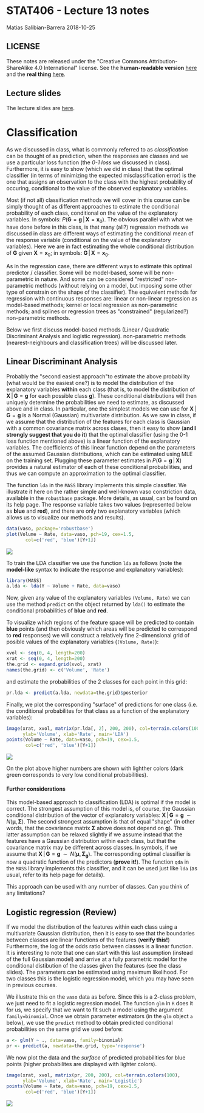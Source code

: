 STAT406 - Lecture 13 notes
================
Matias Salibian-Barrera
2018-10-25

LICENSE
-------

These notes are released under the "Creative Commons Attribution-ShareAlike 4.0 International" license. See the **human-readable version** [here](https://creativecommons.org/licenses/by-sa/4.0/) and the **real thing** [here](https://creativecommons.org/licenses/by-sa/4.0/legalcode).

Lecture slides
--------------

The lecture slides are [here](STAT406-18-lecture-13.pdf).

Classification
==============

As we discussed in class, what is commonly referred to as *classification* can be thought of as prediction, when the responses are classes and we use a particular loss function (the *0-1 loss* we discussed in class). Furthermore, it is easy to show (which we did in class) that the optimal classifier (in terms of minimizing the expected misclassification error) is the one that assigns an observation to the class with the highest probability of occuring, conditional to the value of the observed explanatory variables.

<!-- A related discussion about including costs of misclassification  -->
<!-- and the difference between prediction and classification can be found here: [http://www.fharrell.com/post/classification/](http://www.fharrell.com/post/classification/). -->
Most (if not all) classification methods we will cover in this course can be simply thought of as different approaches to estimate the conditional probability of each class, conditional on the value of the explanatory variables. In symbols: *P*(**G** = **g** | **X** = **x**<sub>0</sub>). The obvious parallel with what we have done before in this class, is that many (all?) regression methods we discussed in class are different ways of estimating the conditional mean of the response variable (conditional on the value of the explanatory variables). Here we are in fact estimating the whole conditional distribution of **G** given **X** = **x**<sub>0</sub>; in symbols: **G** | **X** = **x**<sub>0</sub>.

As in the regression case, there are different ways to estimate this optimal predictor / classifier. Some will be model-based, some will be non-parametric in nature. And some can be considered "restricted" non-parametric methods (without relying on a model, but imposing some other type of constrain on the shape of the classifier). The equivalent methods for regression with continuous responses are: linear or non-linear regression as model-based methods; kernel or local regression as non-parametric methods; and splines or regression trees as "constrained" (regularized?) non-parametric methods.

Below we first discuss model-based methods (Linear / Quadratic Discriminant Analysis and logistic regression). non-parametric methods (nearest-neighbours and classification trees) will be discussed later.

Linear Discriminant Analysis
----------------------------

Probably the "second easiest approach"to estimate the above probability (what would be the easiest one?) is to model the distribution of the explanatory variables **within** each class (that is, to model the distribution of **X** | **G** = **g** for each possible class **g**). These conditional distributions will then uniquely determine the probabilities we need to estimate, as discussed above and in class. In particular, one the simplest models we can use for **X** | **G** = **g** is a Normal (Gaussian) multivariate distribution. As we saw in class, if we assume that the distribution of the features for each class is Gaussian with a common covariance matrix across clases, then it easy to show (**and I strongly suggest that you do it**) that the optimal classifier (using the 0-1 loss function mentioned above) is a linear function of the explanatory variables. The coefficients of this linear function depend on the parameters of the assumed Gaussian distributions, which can be estimated using MLE on the training set. Plugging these parameter estimates in *P*(**G** = **g** | **X**) provides a natural estimator of each of these conditional probabilities, and thus we can compute an approximation to the optimal classifier.

The function `lda` in the `MASS` library implements this simple classifier. We illustrate it here on the rather simple and well-known vaso constriction data, available in the `robustbase` package. More details, as usual, can be found on its help page. The response variable takes two values (represented below as **blue** and **red**), and there are only two explanatory variables (which allows us to visualize our methods and results).

``` r
data(vaso, package='robustbase')
plot(Volume ~ Rate, data=vaso, pch=19, cex=1.5, 
       col=c('red', 'blue')[Y+1])
```

![](README_files/figure-markdown_github/lda1-1.png)

To train the LDA classifier we use the function `lda` as follows (note the **model-like** syntax to indicate the response and explanatory variables):

``` r
library(MASS)
a.lda <- lda(Y ~ Volume + Rate, data=vaso)
```

Now, given any value of the explanatory variables `(Volume, Rate)` we can use the method `predict` on the object returned by `lda()` to estimate the conditional probabilities of **blue** and **red**.

To visualize which regions of the feature space will be predicted to contain **blue** points (and then obviously which areas will be predicted to correspond to **red** responses) we will construct a relatively fine 2-dimensional grid of posible values of the explanatory variables (`(Volume, Rate)`):

``` r
xvol <- seq(0, 4, length=200)
xrat <- seq(0, 4, length=200)
the.grid <- expand.grid(xvol, xrat)
names(the.grid) <- c('Volume', 'Rate')
```

and estimate the probabilities of the 2 classes for each point in this grid:

``` r
pr.lda <- predict(a.lda, newdata=the.grid)$posterior
```

Finally, we plot the corresponding "surface" of predictions for one class (i.e. the conditional probabilites for that class as a function of the explanatory variables):

``` r
image(xrat, xvol, matrix(pr.lda[, 2], 200, 200), col=terrain.colors(100),
      ylab='Volume', xlab='Rate', main='LDA')
points(Volume ~ Rate, data=vaso, pch=19, cex=1.5,
       col=c('red', 'blue')[Y+1])
```

![](README_files/figure-markdown_github/lda1.2-1.png)

On the plot above higher numbers are shown with lighther colors (dark green corresponds to very low conditional probabilities).

#### Further considerations

This model-based approach to classification (LDA) is optimal if the model is correct. The strongest assumption of this model is, of course, the Gaussian conditional distribution of the vector of explanatory variables: **X** | **G** = **g**  ∼  *N*(**μ**, **Σ**). The second strongest assumption is that of equal "shape" (in other words, that the covariance matrix **Σ** above does not depend on **g**). This latter assumption can be relaxed slightly if we assume instead that the features have a Gaussian distribution within each class, but that the covariance matrix may be different across classes. In symbols, if we assume that **X** | **G** = **g**  ∼  *N*(**μ**, **Σ**<sub>**g**</sub>). The corresponding optimal classifier is now a quadratic function of the predictors (**prove it!**). The function `qda` in the `MASS` library implements this classifier, and it can be used just like `lda` (as usual, refer to its help page for details).

This approach can be used with any number of classes. Can you think of any limitations?

Logistic regression (Review)
----------------------------

If we model the distribution of the features within each class using a multivariate Gaussian distribution, then it is easy to see that the boundaries between classes are linear functions of the features (**verify this!**) Furthermore, the log of the odds ratio between classes is a linear function. It is interesting to note that one can start with this last assumption (instead of the full Gaussian model) and arrive at a fully parametric model for the conditional distibution of the classes given the features (see the class slides). The parameters can be estimated using maximum likelihood. For two classes this is the logistic regression model, which you may have seen in previous courses.

We illustrate this on the `vaso` data as before. Since this is a 2-class problem, we just need to fit a logistic regression model. The function `glm` in `R` does it for us, we specify that we want to fit such a model using the argument `family=binomial`. Once we obtain parameter estimators (in the `glm` object `a` below), we use the `predict` method to obtain predicted conditional probabilities on the same grid we used before:

``` r
a <- glm(Y ~ ., data=vaso, family=binomial)
pr <- predict(a, newdata=the.grid, type='response')
```

We now plot the data and the *surface* of predicted probabilities for blue points (higher probabilites are displayed with lighter colors).

``` r
image(xrat, xvol, matrix(pr, 200, 200), col=terrain.colors(100),
      ylab='Volume', xlab='Rate', main='Logistic')
points(Volume ~ Rate, data=vaso, pch=19, cex=1.5,
       col=c('red', 'blue')[Y+1])
```

![](README_files/figure-markdown_github/logistic2-1.png)
